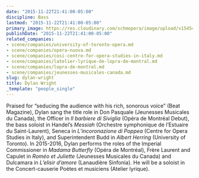 ```yaml
---
date: "2015-11-22T21:41:00-05:00"
discipline: Bass
lastmod: "2015-11-22T21:41:00-05:00"
primary_image: https://res.cloudinary.com/schmopera/image/upload/v1545409169/media/webhook-uploads/1448246471187/2015-11-21---Dylan-Wright.jpg.jpg
publishDate: "2015-11-22T21:41:00-05:00"
related_companies:
- scene/companies/university-of-toronto-opera.md
- scene/companies/opera-nuova.md
- scene/companies/cosi-centre-for-opera-studies-in-italy.md
- scene/companies/latelier-lyrique-de-lopra-de-montral.md
- scene/companies/lopra-de-montral.md
- scene/companies/jeunesses-musicales-canada.md
slug: dylan-wright
title: Dylan Wright
_template: "people_single"
---
```


Praised for “seducing the audience with his rich, sonorous voice” (Beat Magazine), Dylan sang the title role in Don Pasquale (Jeunesses Musicales du Canada), the Officer in *Il barbiere di Siviglia* (Opéra de Montréal Debut), the bass soloist in Handel’s *Messiah* (Orchestre symphonique de l’Estuaire du Saint-Laurent), Seneca in *L’incoronazione di Poppea* (Centre for Opera Studies in Italy), and Superintendent Budd in *Albert Herring* (University of Toronto). In 2015-2016, Dylan performs the roles of the Imperial Commissioner in *Madama Butterfly* (Opéra de Montréal), Frère Laurent and Capulet in *Roméo et Juliette* (Jeunesses Musicales du Canada) and Dulcamara in *L’elisir d’amore* (Lanaudière Sinfonia). He will be a soloist in the Concert-causerie Poètes et musiciens (Atelier lyrique).
